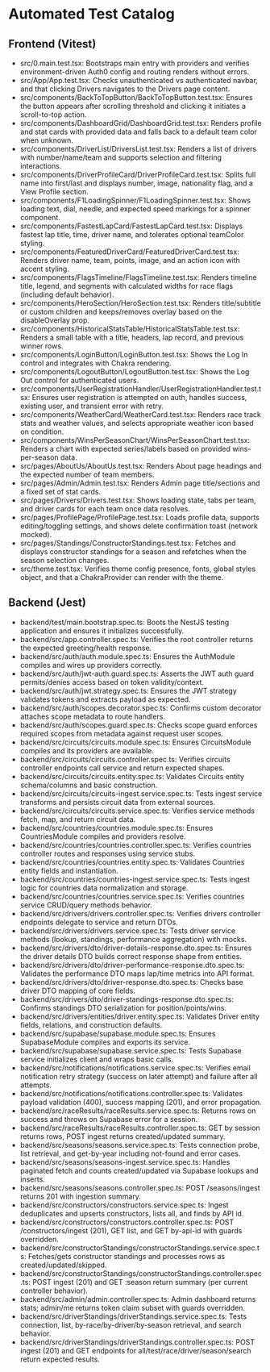 # Automated Test Catalog

## Frontend (Vitest)

- src/0.main.test.tsx: Bootstraps main entry with providers and verifies environment-driven Auth0 config and routing renders without errors.
- src/App/App.test.tsx: Checks unauthenticated vs authenticated navbar, and that clicking Drivers navigates to the Drivers page content.
- src/components/BackToTopButton/BackToTopButton.test.tsx: Ensures the button appears after scrolling threshold and clicking it initiates a scroll-to-top action.
- src/components/DashboardGrid/DashboardGrid.test.tsx: Renders profile and stat cards with provided data and falls back to a default team color when unknown.
- src/components/DriverList/DriversList.test.tsx: Renders a list of drivers with number/name/team and supports selection and filtering interactions.
- src/components/DriverProfileCard/DriverProfileCard.test.tsx: Splits full name into first/last and displays number, image, nationality flag, and a View Profile section.
- src/components/F1LoadingSpinner/F1LoadingSpinner.test.tsx: Shows loading text, dial, needle, and expected speed markings for a spinner component.
- src/components/FastestLapCard/FastestLapCard.test.tsx: Displays fastest lap title, time, driver name, and tolerates optional teamColor styling.
- src/components/FeaturedDriverCard/FeaturedDriverCard.test.tsx: Renders driver name, team, points, image, and an action icon with accent styling.
- src/components/FlagsTimeline/FlagsTimeline.test.tsx: Renders timeline title, legend, and segments with calculated widths for race flags (including default behavior).
- src/components/HeroSection/HeroSection.test.tsx: Renders title/subtitle or custom children and keeps/removes overlay based on the disableOverlay prop.
- src/components/HistoricalStatsTable/HistoricalStatsTable.test.tsx: Renders a small table with a title, headers, lap record, and previous winner rows.
- src/components/LoginButton/LoginButton.test.tsx: Shows the Log In control and integrates with Chakra rendering.
- src/components/LogoutButton/LogoutButton.test.tsx: Shows the Log Out control for authenticated users.
- src/components/UserRegistrationHandler/UserRegistrationHandler.test.tsx: Ensures user registration is attempted on auth, handles success, existing user, and transient error with retry.
- src/components/WeatherCard/WeatherCard.test.tsx: Renders race track stats and weather values, and selects appropriate weather icon based on condition.
- src/components/WinsPerSeasonChart/WinsPerSeasonChart.test.tsx: Renders a chart with expected series/labels based on provided wins-per-season data.
- src/pages/AboutUs/AboutUs.test.tsx: Renders About page headings and the expected number of team members.
- src/pages/Admin/Admin.test.tsx: Renders Admin page title/sections and a fixed set of stat cards.
- src/pages/Drivers/Drivers.test.tsx: Shows loading state, tabs per team, and driver cards for each team once data resolves.
- src/pages/ProfilePage/ProfilePage.test.tsx: Loads profile data, supports editing/toggling settings, and shows delete confirmation toast (network mocked).
- src/pages/Standings/ConstructorStandings.test.tsx: Fetches and displays constructor standings for a season and refetches when the season selection changes.
- src/theme.test.tsx: Verifies theme config presence, fonts, global styles object, and that a ChakraProvider can render with the theme.

## Backend (Jest)

- backend/test/main.bootstrap.spec.ts: Boots the NestJS testing application and ensures it initializes successfully.
- backend/src/app.controller.spec.ts: Verifies the root controller returns the expected greeting/health response.
- backend/src/auth/auth.module.spec.ts: Ensures the AuthModule compiles and wires up providers correctly.
- backend/src/auth/jwt-auth.guard.spec.ts: Asserts the JWT auth guard permits/denies access based on token validity/context.
- backend/src/auth/jwt.strategy.spec.ts: Ensures the JWT strategy validates tokens and extracts payload as expected.
- backend/src/auth/scopes.decorator.spec.ts: Confirms custom decorator attaches scope metadata to route handlers.
- backend/src/auth/scopes.guard.spec.ts: Checks scope guard enforces required scopes from metadata against request user scopes.
- backend/src/circuits/circuits.module.spec.ts: Ensures CircuitsModule compiles and its providers are available.
- backend/src/circuits/circuits.controller.spec.ts: Verifies circuits controller endpoints call service and return expected shapes.
- backend/src/circuits/circuits.entity.spec.ts: Validates Circuits entity schema/columns and basic construction.
- backend/src/circuits/circuits-ingest.service.spec.ts: Tests ingest service transforms and persists circuit data from external sources.
- backend/src/circuits/circuits.service.spec.ts: Verifies service methods fetch, map, and return circuit data.
- backend/src/countries/countries.module.spec.ts: Ensures CountriesModule compiles and providers resolve.
- backend/src/countries/countries.controller.spec.ts: Verifies countries controller routes and responses using service stubs.
- backend/src/countries/countries.entity.spec.ts: Validates Countries entity fields and instantiation.
- backend/src/countries/countries-ingest.service.spec.ts: Tests ingest logic for countries data normalization and storage.
- backend/src/countries/countries.service.spec.ts: Verifies countries service CRUD/query methods behavior.
- backend/src/drivers/drivers.controller.spec.ts: Verifies drivers controller endpoints delegate to service and return DTOs.
- backend/src/drivers/drivers.service.spec.ts: Tests driver service methods (lookup, standings, performance aggregation) with mocks.
- backend/src/drivers/dto/driver-details-response.dto.spec.ts: Ensures the driver details DTO builds correct response shape from entities.
- backend/src/drivers/dto/driver-performance-response.dto.spec.ts: Validates the performance DTO maps lap/time metrics into API format.
- backend/src/drivers/dto/driver-response.dto.spec.ts: Checks base driver DTO mapping of core fields.
- backend/src/drivers/dto/driver-standings-response.dto.spec.ts: Confirms standings DTO serialization for position/points/wins.
- backend/src/drivers/entities/driver.entity.spec.ts: Validates Driver entity fields, relations, and construction defaults.
- backend/src/supabase/supabase.module.spec.ts: Ensures SupabaseModule compiles and exports its service.
- backend/src/supabase/supabase.service.spec.ts: Tests Supabase service initializes client and wraps basic calls.
- backend/src/notifications/notifications.service.spec.ts: Verifies email notification retry strategy (success on later attempt) and failure after all attempts.
- backend/src/notifications/notifications.controller.spec.ts: Validates payload validation (400), success mapping (201), and error propagation.
- backend/src/raceResults/raceResults.service.spec.ts: Returns rows on success and throws on Supabase error for a session.
- backend/src/raceResults/raceResults.controller.spec.ts: GET by session returns rows, POST ingest returns created/updated summary.
- backend/src/seasons/seasons.service.spec.ts: Tests connection probe, list retrieval, and get-by-year including not-found and error cases.
- backend/src/seasons/seasons-ingest.service.spec.ts: Handles paginated fetch and counts created/updated via Supabase lookups and inserts.
- backend/src/seasons/seasons.controller.spec.ts: POST /seasons/ingest returns 201 with ingestion summary.
- backend/src/constructors/constructors.service.spec.ts: Ingest deduplicates and upserts constructors, lists all, and finds by API id.
- backend/src/constructors/constructors.controller.spec.ts: POST /constructors/ingest (201), GET list, and GET by-api-id with guards overridden.
- backend/src/constructorStandings/constructorStandings.service.spec.ts: Fetches/gets constructor standings and processes rows as created/updated/skipped.
- backend/src/constructorStandings/constructorStandings.controller.spec.ts: POST ingest (201) and GET :season return summary (per current controller behavior).
- backend/src/admin/admin.controller.spec.ts: Admin dashboard returns stats; admin/me returns token claim subset with guards overridden.
- backend/src/driverStandings/driverStandings.service.spec.ts: Tests connection, list, by-race/by-driver/by-season retrieval, and search behavior.
- backend/src/driverStandings/driverStandings.controller.spec.ts: POST ingest (201) and GET endpoints for all/test/race/driver/season/search return expected results.
